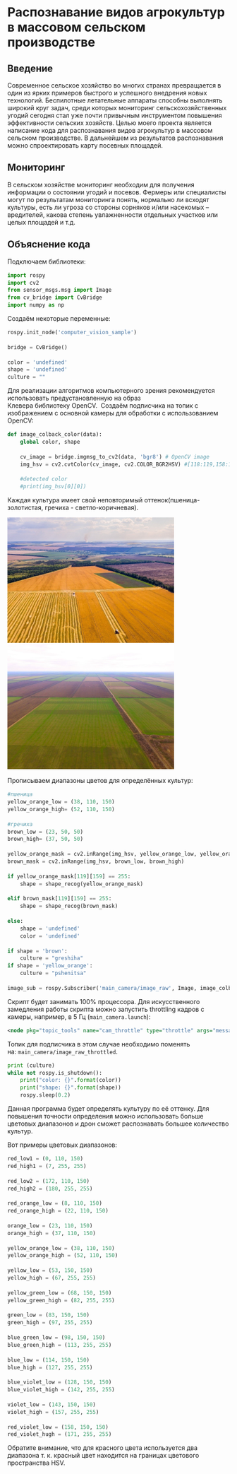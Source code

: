# Распознавание видов агрокультур в массовом сельском производстве

## Введение

Современное сельское хозяйство во многих странах превращается в один из ярких примеров быстрого и успешного внедрения новых технологий. Беспилотные летательные аппараты способны выполнять широкий круг задач, среди которых мониторинг сельскохозяйственных угодий сегодня стал уже почти привычным инструментом повышения эффективности сельских хозяйств. Целью моего проекта является написание кода для распознавания видов агрокультур в массовом сельском производстве. В дальнейшем из результатов распознавания можно спроектировать карту посевных площадей.

## Мониторинг

В сельском хозяйстве мониторинг необходим для получения информации о состоянии угодий и посевов. Фермеры или специалисты могут по результатам мониторинга понять, нормально ли всходят культуры, есть ли угроза со стороны сорняков и/или насекомых – вредителей, какова степень увлажненности отдельных участков или целых площадей и т.д.

## Объяснение кода

Подключаем библиотеки:

```python
import rospy
import cv2
from sensor_msgs.msg import Image
from cv_bridge import CvBridge
import numpy as np
```

Создаём некоторые переменные:

```python
rospy.init_node('computer_vision_sample')

bridge = CvBridge()

color = 'undefined'
shape = 'undefined'
culture = ""
```

Для реализации алгоритмов компьютерного зрения рекомендуется использовать предустановленную на образ Клевера библиотеку OpenCV.
 Создаём подписчика на топик с изображением с основной камеры для обработки с использованием OpenCV:

```python
def image_colback_color(data):
    global color, shape

    cv_image = bridge.imgmsg_to_cv2(data, 'bgr8') # OpenCV image
    img_hsv = cv2.cvtColor(cv_image, cv2.COLOR_BGR2HSV) #[118:119,158:159]

    #detected color
    #print(img_hsv[0][0])
```

Каждая культура имеет свой неповторимый оттенок(пшеница- золотистая, гречиха - светло-коричневая).

<img src="../assets/field.jpg" width="75%">
<img src="../assets/field2.jpg" width="75%">

Прописываем диапазоны цветов для определённых культур:

```python
#пшеница
yellow_orange_low = (38, 110, 150)
yellow_orange_high= (52, 110, 150)

#гречиха
brown_low = (23, 50, 50)
brown_high= (37, 50, 50)

yellow_orange_mask = cv2.inRange(img_hsv, yellow_orange_low, yellow_orange_high)
brown_mask = cv2.inRange(img_hsv, brown_low, brown_high)

if yellow_orange_mask[119][159] == 255:
    shape = shape_recog(yellow_orange_mask)

elif brown_mask[119][159] == 255:
    shape = shape_recog(brown_mask)

else:
    shape = 'undefined'
    color = 'undefined'

if shape = 'brown':
    culture = "greshiha"
if shape = 'yellow_orange':
    culture = "pshenitsa"

image_sub = rospy.Subscriber('main_camera/image_raw', Image, image_colback_color)
```

Скрипт будет занимать 100% процессора. Для искусственного замедления работы скрипта можно запустить throttling кадров с камеры, например, в 5 Гц (`main_camera.launch`):

```xml
<node pkg="topic_tools" name="cam_throttle" type="throttle" args="messages main_camera/image_raw 5.0 main_camera/image_raw_throttled"/>
```

Топик для подписчика в этом случае необходимо поменять на: `main_camera/image_raw_throttled`.

```python
print (culture)
while not rospy.is_shutdown():
    print("color: {}".format(color))
    print("shape: {}".format(shape))
    rospy.sleep(0.2)
```

Данная программа будет определять культуру по её оттенку. Для повышения точности определения можно использовать больше цветовых диапазонов и дрон сможет распознавать большее количество культур.

Вот примеры цветовых диапазонов:

```python
red_low1 = (0, 110, 150)
red_high1 = (7, 255, 255)

red_low2 = (172, 110, 150)
red_high2 = (180, 255, 255)

red_orange_low = (8, 110, 150)
red_orange_high = (22, 110, 150)

orange_low = (23, 110, 150)
orange_high = (37, 110, 150)

yellow_orange_low = (38, 110, 150)
yellow_orange_high = (52, 110, 150)

yellow_low = (53, 150, 150)
yellow_high = (67, 255, 255)

yellow_green_low = (68, 150, 150)
yellow_green_high = (82, 255, 255)

green_low = (83, 150, 150)
green_high = (97, 255, 255)

blue_green_low = (98, 150, 150)
blue_green_high = (113, 255, 255)

blue_low = (114, 150, 150)
blue_high = (127, 255, 255)

blue_violet_low = (128, 150, 150)
blue_violet_high = (142, 255, 255)

violet_low = (143, 150, 150)
violet_high = (157, 255, 255)

red_violet_low = (158, 150, 150)
red_violet_hugh = (171, 255, 255)
```

Обратите внимание, что для красного цвета используется два диапазона т. к. красный цвет находится на границах цветового пространства HSV.
